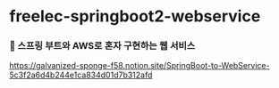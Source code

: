 # freelec-springboot2-webservice
### 📖 스프링 부트와 AWS로 혼자 구현하는 웹 서비스

https://galvanized-sponge-f58.notion.site/SpringBoot-to-WebService-5c3f2a6d4b244e1ca834d01d7b312afd
